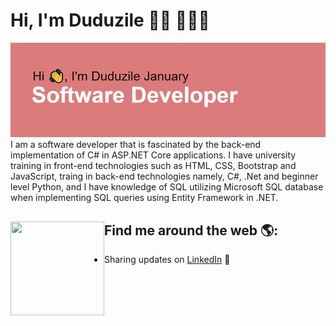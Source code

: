 # Hi, I'm Duduzile 👋🏾 👩🏾‍💻

<img src="https://github.com/JanDuduzile/JanDuduzile/blob/main/downloadheader.png" alt="banner that says Duduzile January - Software Developer">
I am a software developer that is fascinated by the back-end implementation of C# in ASP.NET Core applications. I have university training in front-end technologies such as HTML, CSS, Bootstrap and JavaScript,  traing in back-end technologies namely, C#, .Net and beginner level Python, and I have knowledge of SQL utilizing Microsoft SQL database when implementing SQL queries using Entity Framework in .NET.

## Find me around the web 🌎: <a href="https://github.com/sponsors/M0nica"><img align="left" width="150" height="150" src="https://github.com/M0nica/M0nica/blob/main/octomonica/m0nica-octocat-rotating.gif?raw=true"></a>
- Sharing updates on <a href="https://www.linkedin.com/in/duduzile-january/">LinkedIn</a> 💼
